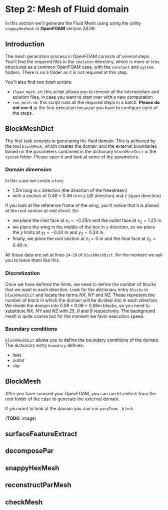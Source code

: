  # Step 2: Mesh of Fluid domain
 
 In this section we'll generate the Fluid Mesh using using the utility `snappyHexMesh` in **OpenFOAM** version *24.06*.
 
 ##  Introduction
 
The mesh generation process in OpenFOAM consists of several steps. You'll find the required files in the `skeleton` directory, which is more or less structured as a common OpenFOAM case, with the `constant` and `system` folders.
There is no `0` folder as it is not required at this step.

You'll also find two _bash_ scripts:

 - `clean_mesh.sh`: this script allows you to remove all the intermediate and solution files, in case you want to start over with a new computation
 - `run_mesh.sh`: this script runs all the required steps in a batch. **Please do not use it** at the first execution because you have to configure each of the steps.


## BlockMeshDict

The first task consists in generating the fluid domain. This is achieved by the tool `blockMesh`, which creates the domain and the external boundaries based on the parameters contained in the dictionary `blockMeshDict` in the `system` folder. Please open it and look at some of the parameters.

### Domain dimension

In this case we create a box:

- 1.5m long in *x* direction (the direction of the freestream)
- with a section of $0.48 \times 0.48$ m in *y* (*lift* direction) and *z* (*span* direction)

If you look at the reference frame of the wing, you'll notice that it is placed at the root section at mid chord. So:

 - we place the *inlet* face at $x_1 = -0.25$m and the *outlet* face at $x_2 = 1.25$ m.
 - we place the wing in the middle of the box in *y* direction, so we place the *y* limits at $y_1 = -0.24$ m and $y_2=0.24$ m.
 - finally, we place the root section at $z_1 = 0$ m and the final face at $z_2 = 0.48$ m.

All these data ere set at lines `24-29` of `blockMeshDict`. for the moment we ask you to leave them like this.
 
 ### Discretization
 
 
Once we have defined the limits, we need to define the number of blocks that we want in each direction. Look for the dictionary entry `blocks` in `blockMeshDict` and locate the terms *NX*, *NY* and *NZ*. These represent the number of block in which the domain will be divided into in each direction.
We divide the domain into $0.06 \times 0.06 \times 0.06$m blocks, so you need to substitute *NX*, *NY* and *NZ* with *25*, *8* and *8* respectively.
The background mesh is quite coarse but for the moment we favor execution speed.
 
 
 ### Boundary conditions

`blockMeshDict` allows you to define the boundary conditions of the domain. The dictionary entry `boundary` defines:

 - *inlet*
 - *outlet*
 - *slip* 


## BlockMesh

After you have sourced your OpenFOAM, you can run `blockMesh` from the root folder of the case to generate the external domain.

If you want to look at the domain you can run `paraFoam -block`


(**TODO**: image)


## surfaceFeatureExtract



## decomposePar
 

## snappyHexMesh


## reconstructParMesh


## checkMesh


